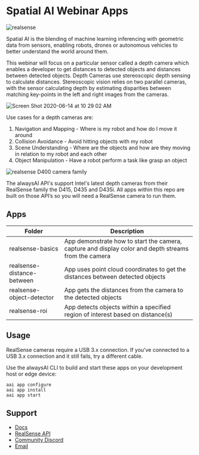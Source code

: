 # Spatial AI Webinar Apps

![realsense](https://user-images.githubusercontent.com/21957723/84605370-8a0e5300-ae51-11ea-93e9-9c1115935662.jpeg)

Spatial AI is the blending of machine learning inferencing with geometric data
from sensors, enabling robots, drones or autonomous vehicles to better
understand the world around them.

This webinar will focus on a particular sensor called a depth camera which
enables a developer to get distances to detected objects and distances between
detected objects. Depth Cameras use stereoscopic depth sensing to calculate
distances. Stereoscopic vision relies on two parallel cameras, with the sensor
calculating depth by estimating disparities between matching key-points in the
left and right images from the cameras.

![Screen Shot 2020-06-14 at 10 29 02 AM](https://user-images.githubusercontent.com/21957723/84605475-65ff4180-ae52-11ea-8767-79555c73ee0f.png)

Use cases for a depth cameras are:
1. Navigation and Mapping - Where is my robot and how do I move it around
2. Collision Avoidance - Avoid hitting objects with my robot
3. Scene Understanding - Where are the objects and how are they moving in relation to my robot and each other
4. Object Manipulation - Have a robot perform a task like grasp an object

![realsense D400 camera family](https://user-images.githubusercontent.com/21957723/84605919-2c303a00-ae56-11ea-968b-efe608c22f28.jpeg)

The alwaysAI API's support Intel's latest depth cameras from their RealSense family the D415, D435 and D435i.  All apps within this repo are built on those API’s so you will need a RealSense camera to run them.

## Apps

| Folder                     	| Description                                                                                              	|
|----------------------------	|----------------------------------------------------------------------------------------------------------	|
| realsense-basics           	| App demonstrate how to start the camera, capture and display color and depth streams from the camera 	|
| realsense-distance-between 	| App uses point cloud coordinates to get the distances between detected objects                         	|
| realsense-object-detector  	| App gets the distances from the camera to the detected objects                                        	|
| realsense-roi              	| App detects objects within a specified region of interest based on distance(s)                                            	|

## Usage
RealSense cameras require a USB 3.x connection. If you've connected to a USB
3.x connection and it still fails, try a different cable.

Use the alwaysAI CLI to build and start these apps on your development host or
edge device:

```
aai app configure
aai app install
aai app start
```

## Support

* [Docs](https://alwaysai.co/docs)
* [RealSense API](https://alwaysai.co/docs/edgeiq_api/real_sense.html)
* [Community Discord](https://discord.gg/R2uM36U)
* [Email](contact@alwaysai.co)
